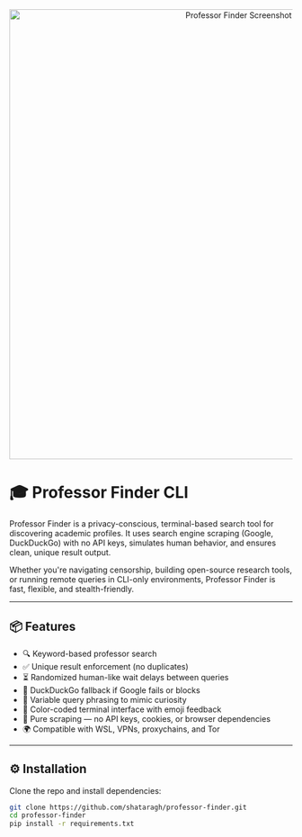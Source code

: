 <div align="center">
  <img src="https://yourimageshare.com/ib/JUZqnD0xLu.png" alt="Professor Finder Screenshot" width="800"/>
</div>


# 🎓 Professor Finder CLI

Professor Finder is a privacy-conscious, terminal-based search tool for discovering academic profiles. It uses search engine scraping (Google, DuckDuckGo) with no API keys, simulates human behavior, and ensures clean, unique result output.

Whether you're navigating censorship, building open-source research tools, or running remote queries in CLI-only environments, Professor Finder is fast, flexible, and stealth-friendly.

---

## 📦 Features

- 🔍 Keyword-based professor search
- ✅ Unique result enforcement (no duplicates)
- ⏳ Randomized human-like wait delays between queries
- 🔄 DuckDuckGo fallback if Google fails or blocks
- 🧠 Variable query phrasing to mimic curiosity
- 🎨 Color-coded terminal interface with emoji feedback
- 🔐 Pure scraping — no API keys, cookies, or browser dependencies
- 🌍 Compatible with WSL, VPNs, proxychains, and Tor

---

## ⚙️ Installation

Clone the repo and install dependencies:

```bash
git clone https://github.com/shataragh/professor-finder.git
cd professor-finder
pip install -r requirements.txt
